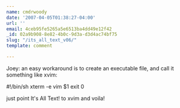 ```yaml
---
name: cmdrwoody
date: '2007-04-05T01:38:27-04:00'
url: ''
email: 4ceb95fe5265a5e6513ba4dd49e12f42
_id: 02a9b908-8e82-4b0c-9d3a-d3d4ac74bf75
slug: "/its_all_text_v06/"
template: comment

---
```


Joey: an easy workaround is to create an executable file, and call it something like xvim:

#!/bin/sh
xterm -e vim $1
exit 0

just point It's All Text! to xvim and voila!
